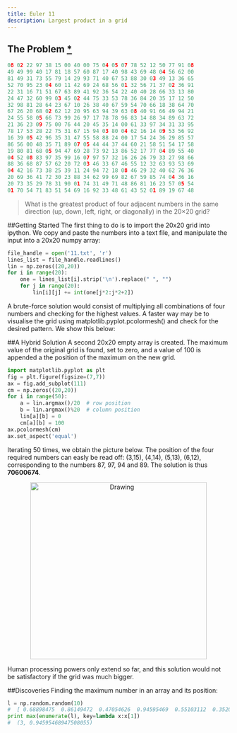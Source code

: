 ```yaml
---
title: Euler 11
description: Largest product in a grid
---
```


## The Problem [*](https://projecteuler.net/problem=11)

~~~python
08 02 22 97 38 15 00 40 00 75 04 05 07 78 52 12 50 77 91 08
49 49 99 40 17 81 18 57 60 87 17 40 98 43 69 48 04 56 62 00
81 49 31 73 55 79 14 29 93 71 40 67 53 88 30 03 49 13 36 65
52 70 95 23 04 60 11 42 69 24 68 56 01 32 56 71 37 02 36 91
22 31 16 71 51 67 63 89 41 92 36 54 22 40 40 28 66 33 13 80
24 47 32 60 99 03 45 02 44 75 33 53 78 36 84 20 35 17 12 50
32 98 81 28 64 23 67 10 26 38 40 67 59 54 70 66 18 38 64 70
67 26 20 68 02 62 12 20 95 63 94 39 63 08 40 91 66 49 94 21
24 55 58 05 66 73 99 26 97 17 78 78 96 83 14 88 34 89 63 72
21 36 23 09 75 00 76 44 20 45 35 14 00 61 33 97 34 31 33 95
78 17 53 28 22 75 31 67 15 94 03 80 04 62 16 14 09 53 56 92
16 39 05 42 96 35 31 47 55 58 88 24 00 17 54 24 36 29 85 57
86 56 00 48 35 71 89 07 05 44 44 37 44 60 21 58 51 54 17 58
19 80 81 68 05 94 47 69 28 73 92 13 86 52 17 77 04 89 55 40
04 52 08 83 97 35 99 16 07 97 57 32 16 26 26 79 33 27 98 66
88 36 68 87 57 62 20 72 03 46 33 67 46 55 12 32 63 93 53 69
04 42 16 73 38 25 39 11 24 94 72 18 08 46 29 32 40 62 76 36
20 69 36 41 72 30 23 88 34 62 99 69 82 67 59 85 74 04 36 16
20 73 35 29 78 31 90 01 74 31 49 71 48 86 81 16 23 57 05 54
01 70 54 71 83 51 54 69 16 92 33 48 61 43 52 01 89 19 67 48
~~~

> What is the greatest product of four adjacent numbers in the same direction (up, down, left, right, or diagonally) in the 20×20 grid?

##Getting Started
The first thing to do is to import the 20x20 grid into ipython. We copy and paste the numbers into a text file, and manipulate the input into a 20x20 numpy array:

~~~python
file_handle = open('11.txt', 'r')
lines_list = file_handle.readlines()
lin = np.zeros((20,20))
for i in range(20):
    one = lines_list[i].strip('\n').replace(" ", "")
    for j in range(20):
        lin[i][j] += int(one[j*2:j*2+2])
~~~
A brute-force solution would consist of multiplying all combinations of four numbers and checking for the highest values. A faster way may be to visualise the grid using <a class="specialCode">matplotlib.pyplot.pcolormesh()</a> and check for the desired pattern. We show this below:

##A Hybrid Solution
A second 20x20 empty array is created. The maximum value of the original grid is found, set to zero, and a value of 100 is appended a the position of the maximum on the new grid.
 
~~~python
import matplotlib.pyplot as plt
fig = plt.figure(figsize=(7,7))
ax = fig.add_subplot(111)
cm = np.zeros((20,20))
for i in range(50):
    a = lin.argmax()/20  # row position
    b = lin.argmax()%20  # column position
    lin[a][b] = 0
    cm[a][b] = 100
ax.pcolormesh(cm)
ax.set_aspect('equal')
~~~
Iterating 50 times, we obtain the picture below. The position of the four required numbers can easly be read off: (3,15), (4,14), (5,13), (6,12), corresponding to the numbers 87, 97, 94 and 89. The solution is thus **70600674**.
<p style="text-align:center;">
<img src="http://i.imgur.com/kTnIVol.png" alt="Drawing" style="width: 400px;"/></p>

Human processing powers only extend so far, and this solution would not be satisfactory if the grid was much bigger. 

##Discoveries
Finding the maximum number in an array and its position:

~~~python
l = np.random.random(10)
#  [ 0.68898475  0.86149472  0.47054626  0.94595469  0.55103112  0.35207956  0.10605037  0.12102672  0.64739373  0.40888121]
print max(enumerate(l), key=lambda x:x[1])
#  (3, 0.94595468947508055)
~~~
